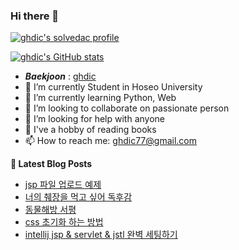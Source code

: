 ### Hi there 👋

[![ghdic's solvedac profile](http://mazassumnida.wtf/api/v2/generate_badge?boj=ghdic)](https://solved.ac/profile/ghdic)

[![ghdic's GitHub stats](https://github-readme-stats.vercel.app/api?username=ghdic&show_icons=true&theme=onedark)](https://github.com/ghdic/github-readme-stats)
- __*Baekjoon*__ : [ghdic](http://icpc.me/ghdic)
- 🔭 I’m currently Student in Hoseo University
- 🌱 I’m currently learning Python, Web
- 👯 I’m looking to collaborate on passionate person 
- 🤔 I’m looking for help with anyone
- 💬 I've a hobby of reading books
- 📫 How to reach me: ghdic77@gmail.com


**📕 Latest Blog Posts**
<!-- BLOG-POST-LIST:START -->
- [jsp 파일 업로드 예제](https://marinelifeirony.tistory.com/120)
- [너의 췌장을 먹고 싶어 독후감](https://marinelifeirony.tistory.com/119)
- [동물해방 서평](https://marinelifeirony.tistory.com/118)
- [css 초기화 하는 방법](https://marinelifeirony.tistory.com/117)
- [intellij jsp & servlet & jstl 완벽 세팅하기](https://marinelifeirony.tistory.com/116)
<!-- BLOG-POST-LIST:END -->